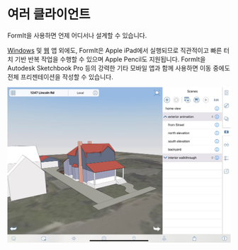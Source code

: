 # 여러 클라이언트

FormIt을 사용하면 언제 어디서나 설계할 수 있습니다.

[Windows](https://formit.autodesk.com/download) 및 [웹](https://formit.autodesk.com/app) 앱 외에도, FormIt은 Apple iPad에서 실행되므로 직관적이고 빠른 터치 기반 반복 작업을 수행할 수 있으며 Apple Pencil도 지원됩니다. FormIt을 Autodesk Sketchbook Pro 등의 강력한 기타 모바일 앱과 함께 사용하면 이동 중에도 전체 프리젠테이션을 작성할 수 있습니다.

![FormIt on Apple iPad](<../.gitbook/assets/ipad scenes (1).png>)
